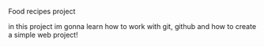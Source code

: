 Food recipes project

in this project im gonna learn how to work with git, github and how to create a simple web project!
